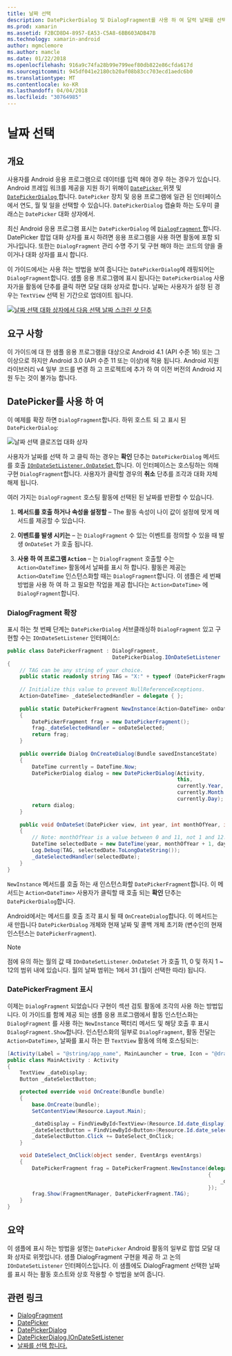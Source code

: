 ```yaml
---
title: 날짜 선택
description: DatePickerDialog 및 DialogFragment를 사용 하 여 달력 날짜를 선택 합니다.
ms.prod: xamarin
ms.assetid: F2BCD8D4-8957-EA53-C5A8-6BB603ADB47B
ms.technology: xamarin-android
author: mgmclemore
ms.author: mamcle
ms.date: 01/22/2018
ms.openlocfilehash: 916a9c74fa28b99e799eef80db822e86cfda617d
ms.sourcegitcommit: 945df041e2180cb20af08b83cc703ecd1aedc6b0
ms.translationtype: MT
ms.contentlocale: ko-KR
ms.lasthandoff: 04/04/2018
ms.locfileid: "30764985"
---
```

# <a name="date-picker"></a>날짜 선택

## <a name="overview"></a>개요

사용자를 Android 응용 프로그램으로 데이터를 입력 해야 경우 하는 경우가 있습니다. Android 프레임 워크를 제공을 지원 하기 위해이 [ `DatePicker` ](https://developer.xamarin.com/api/type/Android.Widget.DatePicker/) 위젯 및 [ `DatePickerDialog` ](https://developer.xamarin.com/api/type/Android.App.DatePickerDialog/) 합니다. `DatePicker` 장치 및 응용 프로그램에 일관 된 인터페이스에서 연도, 월 및 일을 선택할 수 있습니다. `DatePickerDialog` 캡슐화 하는 도우미 클래스는 `DatePicker` 대화 상자에서.

최신 Android 응용 프로그램 표시는 `DatePickerDialog` 에 [ `DialogFragment` ](https://developer.xamarin.com/api/type/Android.App.DialogFragment/)합니다. DatePicker 팝업 대화 상자를 표시 하려면 응용 프로그램을 사용 하면 활동에 포함 되거나입니다. 또한는 `DialogFragment` 관리 수명 주기 및 구현 해야 하는 코드의 양을 줄이거나 대화 상자를 표시 합니다.

이 가이드에서는 사용 하는 방법을 보여 줍니다는 `DatePickerDialog`에 래핑되어는 `DialogFragment`합니다. 샘플 응용 프로그램에 표시 됩니다는 `DatePickerDialog` 사용자가을 활동에 단추를 클릭 하면 모달 대화 상자로 합니다. 날짜는 사용자가 설정 된 경우는 `TextView` 선택 된 기간으로 업데이트 됩니다.

[![날짜 선택 대화 상자에서 다음 선택 날짜 스크린 샷 단추](date-picker-images/image-01-sml.png)](date-picker-images/image-01.png#lightbox)

## <a name="requirements"></a>요구 사항

이 가이드에 대 한 샘플 응용 프로그램을 대상으로 Android 4.1 (API 수준
16) 또는 그 이상으로 하지만 Android 3.0 (API 수준 11 또는 이상)에 적용 됩니다. Android 지원 라이브러리 v4 일부 코드를 변경 하 고 프로젝트에 추가 하 여 이전 버전의 Android 지원 두는 것이 불가능 합니다.

## <a name="using-the-datepicker"></a>DatePicker를 사용 하 여

이 예제를 확장 하면 `DialogFragment`합니다. 하위 호스트 되 고 표시 된 `DatePickerDialog`:

![날짜 선택 클로즈업 대화 상자](date-picker-images/image-02.png)

사용자가 날짜를 선택 하 고 클릭 하는 경우는 **확인** 단추는 `DatePickerDialog` 메서드를 호출 [ `IOnDateSetListener.OnDateSet` ](https://developer.xamarin.com/api/member/Android.App.DatePickerDialog+IOnDateSetListener.OnDateSet/p/Android.Widget.DatePicker/System.Int32/System.Int32/System.Int32/)합니다.
이 인터페이스는 호스팅하는 의해 구현 `DialogFragment`합니다. 사용자가 클릭할 경우의 **취소** 단추를 조각과 대화 자체 해제 됩니다.

여러 가지는 `DialogFragment` 호스팅 활동에 선택된 된 날짜를 반환할 수 있습니다.

1. **메서드를 호출 하거나 속성을 설정할** &ndash; The 활동 속성이 나이 값이 설정에 맞게 메서드를 제공할 수 있습니다.

2. **이벤트를 발생 시키는** &ndash; 는 `DialogFragment` 수 있는 이벤트를 정의할 수 있을 때 발생 `OnDateSet` 가 호출 됩니다.

3. **사용 하 여 프로그램 `Action`**  &ndash; 는 `DialogFragment` 호출할 수는 `Action<DateTime>` 활동에서 날짜를 표시 하 합니다. 활동은 제공는 `Action<DateTime` 인스턴스화할 때는 `DialogFragment`합니다. 이 샘플은 세 번째 방법을 사용 하 여 하 고 필요한 작업을 제공 합니다는 `Action<DateTime>` 에 `DialogFragment`합니다.



### <a name="extending-dialogfragment"></a>DialogFragment 확장

표시 하는 첫 번째 단계는 `DatePickerDialog` 서브클래싱하 `DialogFragment` 있고 구현할 수는 `IOnDateSetListener` 인터페이스:

```csharp
public class DatePickerFragment : DialogFragment, 
                                  DatePickerDialog.IOnDateSetListener
{
    // TAG can be any string of your choice.
    public static readonly string TAG = "X:" + typeof (DatePickerFragment).Name.ToUpper();
    
    // Initialize this value to prevent NullReferenceExceptions.
    Action<DateTime> _dateSelectedHandler = delegate { };
    
    public static DatePickerFragment NewInstance(Action<DateTime> onDateSelected)
    {
        DatePickerFragment frag = new DatePickerFragment();
        frag._dateSelectedHandler = onDateSelected;
        return frag;
    }
    
    public override Dialog OnCreateDialog(Bundle savedInstanceState)
    {
        DateTime currently = DateTime.Now;
        DatePickerDialog dialog = new DatePickerDialog(Activity, 
                                                       this, 
                                                       currently.Year, 
                                                       currently.Month - 1,
                                                       currently.Day);
        return dialog;
    }
    
    public void OnDateSet(DatePicker view, int year, int monthOfYear, int dayOfMonth)
    {
        // Note: monthOfYear is a value between 0 and 11, not 1 and 12!
        DateTime selectedDate = new DateTime(year, monthOfYear + 1, dayOfMonth);
        Log.Debug(TAG, selectedDate.ToLongDateString());
        _dateSelectedHandler(selectedDate);
    }
}
```

`NewInstance` 메서드를 호출 하는 새 인스턴스화할 `DatePickerFragment`합니다. 이 메서드는 `Action<DateTime>` 사용자가 클릭할 때 호출 되는 **확인** 단추는 `DatePickerDialog`합니다.

Android에서는 메서드를 호출 조각 표시 될 때 `OnCreateDialog`합니다. 이 메서드는 새 만듭니다 `DatePickerDialog` 개체와 현재 날짜 및 콜백 개체 초기화 (변수인의 현재 인스턴스는 `DatePickerFragment`).


> [!NOTE]
> 점에 유의 하는 월의 값 때 `IOnDateSetListener.OnDateSet` 가 호출 11, 0 및 하지 1 ~ 12의 범위 내에 있습니다. 월의 날짜 범위는 1에서 31 (월이 선택한 따라) 됩니다.



### <a name="showing-the-datepickerfragment"></a>DatePickerFragment 표시

이제는 `DialogFragment` 되었습니다 구현이 섹션 검토 활동에 조각의 사용 하는 방법입니다. 이 가이드를 함께 제공 되는 샘플 응용 프로그램에서 활동 인스턴스화는 `DialogFragment` 를 사용 하는 `NewInstance` 팩터리 메서드 및 해당 호출 후 표시 `DialogFragment.Show`합니다. 인스턴스화의 일부로 `DialogFragment`, 활동 전달는 `Action<DateTime>`, 날짜를 표시 하는 한 `TextView` 활동에 의해 호스팅되는:

```csharp
[Activity(Label = "@string/app_name", MainLauncher = true, Icon = "@drawable/icon")]
public class MainActivity : Activity
{
    TextView _dateDisplay;
    Button _dateSelectButton;

    protected override void OnCreate(Bundle bundle)
    {
        base.OnCreate(bundle);
        SetContentView(Resource.Layout.Main);

        _dateDisplay = FindViewById<TextView>(Resource.Id.date_display);
        _dateSelectButton = FindViewById<Button>(Resource.Id.date_select_button);
        _dateSelectButton.Click += DateSelect_OnClick;
    }

    void DateSelect_OnClick(object sender, EventArgs eventArgs)
    {
        DatePickerFragment frag = DatePickerFragment.NewInstance(delegate(DateTime time)
                                                                 {
                                                                     _dateDisplay.Text = time.ToLongDateString();
                                                                 });
        frag.Show(FragmentManager, DatePickerFragment.TAG);
    }
}
```


## <a name="summary"></a>요약

이 샘플에 표시 하는 방법을 설명는 `DatePicker` Android 활동의 일부로 팝업 모달 대화 상자로 위젯입니다. 샘플 DialogFragment 구현을 제공 하 고 논의 `IOnDateSetListener` 인터페이스입니다. 이 샘플에도 DialogFragment 선택한 날짜를 표시 하는 활동 호스트와 상호 작용할 수 방법을 보여 줍니다.


## <a name="related-links"></a>관련 링크

- [DialogFragment](https://developer.xamarin.com/api/type/Android.App.DialogFragment/)
- [DatePicker](https://developer.xamarin.com/api/type/Android.Widget.DatePicker/)
- [DatePickerDialog](https://developer.xamarin.com/api/type/Android.App.DatePickerDialog/)
- [DatePickerDialog.IOnDateSetListener](https://developer.xamarin.com/api/type/Android.App.DatePickerDialog+IOnDateSetListener/)
- [날짜를 선택 합니다.](https://github.com/xamarinhttps://developer.xamarin.com/recipes/tree/master/android/controls/datepicker/select_a_date)
